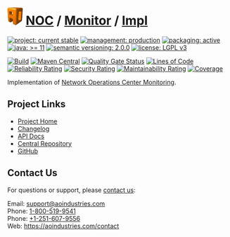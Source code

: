 # [<img src="ao-logo.png" alt="AO Logo" width="35" height="40">](https://github.com/ao-apps) [NOC](https://github.com/ao-apps/noc) / [Monitor](https://github.com/ao-apps/noc-monitor) / [Impl](https://github.com/ao-apps/noc-monitor-impl)

[![project: current stable](https://aoindustries.com/ao-badges/project-current-stable.svg)](https://aoindustries.com/life-cycle#project-current-stable)
[![management: production](https://aoindustries.com/ao-badges/management-production.svg)](https://aoindustries.com/life-cycle#management-production)
[![packaging: active](https://aoindustries.com/ao-badges/packaging-active.svg)](https://aoindustries.com/life-cycle#packaging-active)  
[![java: &gt;= 11](https://aoindustries.com/ao-badges/java-11.svg)](https://docs.oracle.com/en/java/javase/11/)
[![semantic versioning: 2.0.0](https://aoindustries.com/ao-badges/semver-2.0.0.svg)](https://semver.org/spec/v2.0.0.html)
[![license: LGPL v3](https://aoindustries.com/ao-badges/license-lgpl-3.0.svg)](https://www.gnu.org/licenses/lgpl-3.0)

[![Build](https://github.com/ao-apps/noc-monitor-impl/workflows/Build/badge.svg?branch=master)](https://github.com/ao-apps/noc-monitor-impl/actions?query=workflow%3ABuild)
[![Maven Central](https://maven-badges.herokuapp.com/maven-central/com.aoindustries/noc-monitor-impl/badge.svg)](https://maven-badges.herokuapp.com/maven-central/com.aoindustries/noc-monitor-impl)
[![Quality Gate Status](https://sonarcloud.io/api/project_badges/measure?branch=master&project=com.aoapp.platform%3Anoc-monitor-impl&metric=alert_status)](https://sonarcloud.io/dashboard?branch=master&id=com.aoapp.platform%3Anoc-monitor-impl)
[![Lines of Code](https://sonarcloud.io/api/project_badges/measure?branch=master&project=com.aoapp.platform%3Anoc-monitor-impl&metric=ncloc)](https://sonarcloud.io/component_measures?branch=master&id=com.aoapp.platform%3Anoc-monitor-impl&metric=ncloc)  
[![Reliability Rating](https://sonarcloud.io/api/project_badges/measure?branch=master&project=com.aoapp.platform%3Anoc-monitor-impl&metric=reliability_rating)](https://sonarcloud.io/component_measures?branch=master&id=com.aoapp.platform%3Anoc-monitor-impl&metric=Reliability)
[![Security Rating](https://sonarcloud.io/api/project_badges/measure?branch=master&project=com.aoapp.platform%3Anoc-monitor-impl&metric=security_rating)](https://sonarcloud.io/component_measures?branch=master&id=com.aoapp.platform%3Anoc-monitor-impl&metric=Security)
[![Maintainability Rating](https://sonarcloud.io/api/project_badges/measure?branch=master&project=com.aoapp.platform%3Anoc-monitor-impl&metric=sqale_rating)](https://sonarcloud.io/component_measures?branch=master&id=com.aoapp.platform%3Anoc-monitor-impl&metric=Maintainability)
[![Coverage](https://sonarcloud.io/api/project_badges/measure?branch=master&project=com.aoapp.platform%3Anoc-monitor-impl&metric=coverage)](https://sonarcloud.io/component_measures?branch=master&id=com.aoapp.platform%3Anoc-monitor-impl&metric=Coverage)

Implementation of [Network Operations Center Monitoring](https://github.com/ao-apps/noc-monitor).

## Project Links
* [Project Home](https://aoindustries.com/noc/monitor/impl/)
* [Changelog](https://aoindustries.com/noc/monitor/impl/changelog)
* [API Docs](https://aoindustries.com/noc/monitor/impl/apidocs/)
* [Central Repository](https://central.sonatype.com/artifact/com.aoindustries/noc-monitor-impl)
* [GitHub](https://github.com/ao-apps/noc-monitor-impl)

## Contact Us
For questions or support, please [contact us](https://aoindustries.com/contact):

Email: [support@aoindustries.com](mailto:support@aoindustries.com)  
Phone: [1-800-519-9541](tel:1-800-519-9541)  
Phone: [+1-251-607-9556](tel:+1-251-607-9556)  
Web: https://aoindustries.com/contact
